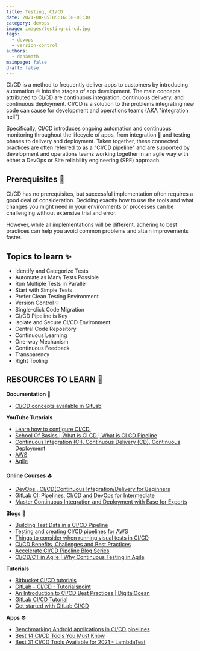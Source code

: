 ```yaml
---
title: Testing, CI/CD
date: 2021-08-05T05:16:58+05:30
category: devops
image: images/testing-ci-cd.jpg
tags:
  - devops
  - version-control
authors:
  - donamath
mainpage: false
draft: false
---
```

CI/CD is a method to frequently deliver apps to customers by introducing automation ♾️ into the stages of app development. The main concepts attributed to CI/CD are continuous integration, continuous delivery, and continuous deployment. CI/CD is a solution to the problems integrating new code can cause for development and operations teams (AKA "integration hell").

Specifically, CI/CD introduces ongoing automation and continuous monitoring throughout the lifecycle of apps, from integration 🧰 and testing phases to delivery and deployment. Taken together, these connected practices are often referred to as a "CI/CD pipeline" and are supported by development and operations teams working together in an agile way with either a DevOps or Site reliability engineering (SRE) approach.

## Prerequisites 💎

CI/CD has no prerequisites, but successful implementation often requires a good deal of consideration. Deciding exactly how to use the tools and what changes you might need in your environments or processes can be challenging without extensive trial and error.

However, while all implementations will be different, adhering to best practices can help you avoid common problems and attain improvements faster.

## Topics to learn ✨

* Identify and Categorize Tests
* Automate as Many Tests Possible
* Run Multiple Tests in Parallel
* Start with Simple Tests
* Prefer Clean Testing Environment
* Version Control 💡
* Single-click Code Migration
* CI/CD Pipeline is Key
* Isolate and Secure CI/CD Environment
* Central Code Repository
* Continuous Learning
* One-way Mechanism
* Continuous Feedback
* Transparency
* Right Tooling

## RESOURCES TO LEARN 🌟

**Documentation 📜**

* [CI/CD concepts available in GitLab](https://docs.gitlab.com/ee/ci/introduction/)

**YouTube Tutorials**

* [Learn how to configure CI/CD.](https://www.youtube.com/embed/opdLqwz6tcE)
* [School Of Basics | What is CI CD | What is CI CD Pipeline](https://www.youtube.com/watch?v=k2aNsQKwyOo&t=295s)
* [Continuous Integration (CI), Continuous Delivery (CD), Continuous Deployment](https://www.youtube.com/watch?v=HjXTSbXG1k8)
* [AWS](https://www.youtube.com/watch?v=5y5rrh99S0s&t=0s)
* [Agile](https://www.youtube.com/watch?v=NpCEjtKAa20&t=0s)

**Online Courses ⛳**

* [DevOps , CI/CD(Continuous Integration/Delivery for Beginners](https://www.udemy.com/course/ci-cd-devops/)
* [GitLab CI: Pipelines, CI/CD and DevOps for Intermediate](https://www.udemy.com/course/gitlab-ci-pipelines-ci-cd-and-devops-for-beginners/)
* [Master Continuous Integration and Deployment with Ease for Experts](https://www.udemy.com/course/master-continuous-integration-and-deployment-with-ease/)

**Blogs 📝**

* [Building Test Data in a CI/CD Pipeline](https://www.iri.com/blog/test-data/building-test-data-in-cicd-pipeline/)
* [Testing and creating CI/CD pipelines for AWS](https://aws.amazon.com/blogs/devops/testing-and-creating-ci-cd-pipelines-for-aws-step-functions-using-aws-codepipeline-and-aws-codebuild/)
* [Things to consider when running visual tests in CI/CD](https://devblogs.microsoft.com/devops/things-to-consider-when-running-visual-tests-in-ci-cd-pipelines-getting-started-part-1/)
* [CI/CD Benefits, Challenges and Best Practices](https://blog.testproject.io/2021/04/22/ci-cd-benefits-challenges-best-practices-for-your-team/)
* [Accelerate CI/CD Pipeline Blog Series](https://blog.trigent.com/accelerate-ci-cd-pipeline-with-continuous-testing-blog-series-part-1/)
* [CI/CD/CT in Agile | Why Continuous Testing in Agile](https://www.perfecto.io/blog/3-big-cs-agile-development-and-testing)

**Tutorials**

* [Bitbucket CI/CD tutorials](https://www.atlassian.com/continuous-delivery/tutorials)
* [GitLab - CI/CD - Tutorialspoint](https://www.tutorialspoint.com/gitlab/gitlab_ci_cd.htm)
* [An Introduction to CI/CD Best Practices | DigitalOcean](https://www.digitalocean.com/community/tutorials/an-introduction-to-ci-cd-best-practices)
* [GitLab CI/CD Tutorial ](https://www.youtube.com/watch?v=_FQkAKtlUsM)
* [Get started with GitLab CI/CD](https://docs.gitlab.com/ee/ci/quick_start/)

**Apps ⚙️**

* [Benchmarking Android applications in CI/CD pipelines](https://circleci.com/blog/benchmarking-android/)
* [Best 14 CI/CD Tools You Must Know](https://www.katalon.com/resources-center/blog/ci-cd-tools/)
* [Best 31 CI/CD Tools Available for 2021 - LambdaTest](https://www.lambdatest.com/blog/31-best-ci-cd-tools/)